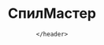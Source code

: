 <!DOCTYPE html>
<html lang="ru">
<head>
    <meta charset="UTF-8">
    <meta name="viewport" content="width=device-width, initial-scale=1.0">
    <title>СпилМастер - Профессиональный спил деревьев</title>
    <link rel="stylesheet" href="css/style.css">
</head>
<body>
    <header>
        <div class="logo">
            <h1>СпилМастер</h1>
        </div>
       
    </header>

</body>
</html>
